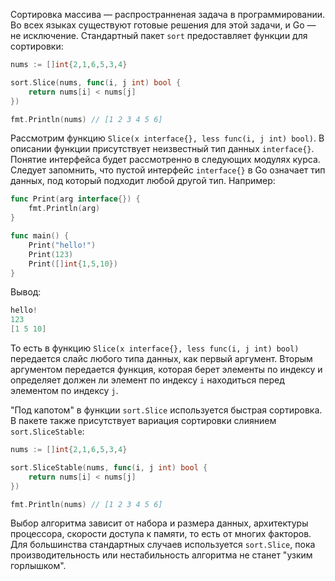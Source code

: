 
Сортировка массива — распространненая задача в программировании. Во всех языках существуют готовые решения для этой задачи, и Go — не исключение. Стандартный пакет `sort` предоставляет функции для сортировки:

```go
nums := []int{2,1,6,5,3,4}

sort.Slice(nums, func(i, j int) bool {
	return nums[i] < nums[j]
})

fmt.Println(nums) // [1 2 3 4 5 6]
```

Рассмотрим функцию `Slice(x interface{}, less func(i, j int) bool)`. В описании функции присутствует неизвестный тип данных `interface{}`. Понятие интерфейса будет рассмотренно в следующих модулях курса. Следует запомнить, что пустой интерфейс `interface{}` в Go означает тип данных, под который подходит любой другой тип. Например:

```go
func Print(arg interface{}) {
	fmt.Println(arg)
}

func main() {
	Print("hello!")
	Print(123)
	Print([]int{1,5,10})
}
```

Вывод:

```go
hello!
123
[1 5 10]
```

То есть в функцию `Slice(x interface{}, less func(i, j int) bool)` передается слайс любого типа данных, как первый аргумент. Вторым аргументом передается функция, которая берет элементы по индексу и определяет должен ли элемент по индексу `i` находиться перед элементом по индексу `j`.

"Под капотом" в функции `sort.Slice` используется быстрая сортировка. В пакете также присутствует вариация сортировки слиянием `sort.SliceStable`:

```go
nums := []int{2,1,6,5,3,4}

sort.SliceStable(nums, func(i, j int) bool {
	return nums[i] < nums[j]
})

fmt.Println(nums) // [1 2 3 4 5 6]
```

Выбор алгоритма зависит от набора и размера данных, архитектуры процессора, скорости доступа к памяти, то есть от многих факторов. Для большинства стандартных случаев используется `sort.Slice`, пока производительность или нестабильность алгоритма не станет "узким горлышком".
